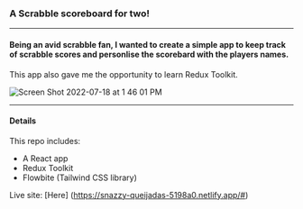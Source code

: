 ### A Scrabble scoreboard for two!

---

#### Being an avid scrabble fan, I wanted to create a simple app to keep track of scrabble scores and personlise the scorebard with the players names. 

This app also gave me the opportunity to learn Redux Toolkit. 


![Screen Shot 2022-07-18 at 1 46 01 PM](https://user-images.githubusercontent.com/96268293/179434597-3546e2fa-2e09-45f8-a560-bc46fb9b1460.png)


---

#### Details

This repo includes:


* A React app
* Redux Toolkit
* Flowbite (Tailwind CSS library)

Live site: [Here] (https://snazzy-queijadas-5198a0.netlify.app/#)









